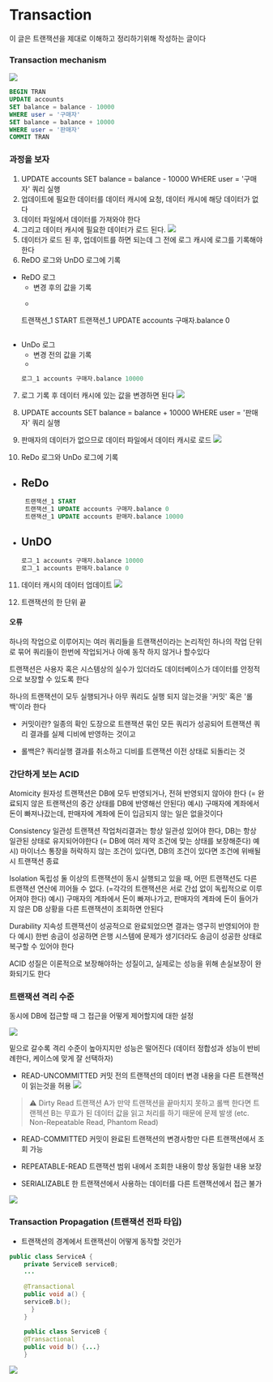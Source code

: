 # Transaction
이 글은 트랜잭션을 제대로 이해하고 정리하기위해 작성하는 글이다

### Transaction mechanism

![](https://velog.velcdn.com/images/minthug94_/post/7c89394a-9272-4910-8339-846ead92b2ac/image.png)

```sql
BEGIN TRAN
UPDATE accounts
SET balance = balance - 10000
WHERE user = '구매자'
SET balance = balance + 10000
WHERE user = '판매자'
COMMIT TRAN
```
### 과정을 보자

1. UPDATE accounts SET balance = balance - 10000 WHERE user = '구매자' 
쿼리 실행
2. 업데이트에 필요한 데이터를 데이터 캐시에 요청, 데이터 캐시에 해당 
데이터가 없다
3. 데이터 파일에서 데이터를 가져와야 한다
4. 그리고 데이터 캐시에 필요한 데이터가 로드 된다.
![](https://velog.velcdn.com/images/minthug94_/post/394fe2ad-27f9-44ea-9b4a-8adc94b2cc7a/image.png)
5. 데이터가 로드 된 후, 업데이트를 하면 되는데 그 전에 로그 캐시에 로그를 
기록해야 한다
6. ReDO 로그와 UnDO 로그에 기록
- ReDO 로그
    - 변경 후의 값을 기록
    - ```sql
    트랜잭션_1 START
    트랜잭션_1 UPDATE accounts 구매자.balance 0 
    ```
- UnDo 로그
   - 변경 전의 값을 기록
   - 
   ```sql
   로그_1 accounts 구매자.balance 10000
   ```
7. 로그 기록 후 데이터 캐시에 있는 값을 변경하면 된다
![](https://velog.velcdn.com/images/minthug94_/post/342ed8b4-866e-434d-904c-16582ad7fbe6/image.png)
8. UPDATE accounts SET balance = balance + 10000 WHERE user = '판매자' 
쿼리 실행
9. 판매자의 데이터가 없으므로 데이터 파일에서 데이터 캐시로 로드
![](https://velog.velcdn.com/images/minthug94_/post/cf7c3c82-44ee-4def-908c-0951be813909/image.png)

10. ReDo 로그와 UnDo 로그에 기록
- ReDo
   - 
   ```sql
    트랜잭션_1 START
    트랜잭션_1 UPDATE accounts 구매자.balance 0
    트랜잭션_1 UPDATE accounts 판매자.balance 10000
   ```
- UnDO
  - 
  ```sql
  로그_1 accounts 구매자.balance 10000
  로그_1 accounts 판매자.balance 0
  ```
11. 데이터 캐시의 데이터 업데이트
![](https://velog.velcdn.com/images/minthug94_/post/f4d7e960-2155-490f-a376-dc11620a1394/image.png)

12. 트랜잭션의 한 단위 끝


#### 오류

하나의 작업으로 이루어지는 여러 쿼리들을 트랜잭션이라는 논리적인 하나의 
작업 단위로 묶어 쿼리들이 한번에 작업되거나 아예 동작 하지 않거나 할수있다

트랜잭션은 사용자 혹은 시스템상의 실수가 있더라도 데이터베이스가 데이터를 
안정적으로 보장할 수 있도록 한다

하나의 트랜잭션이 모두 실행되거나 아무 쿼리도 실행 되지 않는것을 '커밋' 
혹은 '롤백'이라 한다

- 커밋이란?
일종의 확인 도장으로 트랜잭션 묶인 모든 쿼리가 성공되어 트랜잭션 쿼리 
결과를 실제 디비에 반영하는 것이고 

- 롤백은?
쿼리실행 결과를 취소하고 디비를 트랜잭션 이전 상태로 되돌리는 것

### 간단하게 보는 ACID
Atomicity 원자성
트랜잭션은 DB에 모두 반영되거나, 전혀 반영되지 않아야 한다
(= 완료되지 않은 트랜잭션의 중간 상태를 DB에 반영해선 안된다)
예시) 구매자에 계좌에서 돈이 빠져나갔는데, 판매자에 계좌에 돈이 입금되지 
않는 일은 없을것이다

Consistency 일관성
트랜잭션 작업처리결과는 항상 일관성 있어야 한다, DB는 항상 일관된 상태로 
유지되어야한다
(= DB에 여러 제약 조건에 맞는 상태를 보장해준다)
예시) 마이너스 통장을 허락하지 않는 조건이 있다면, DB의 조건이 있다면 
조건에 위배될시 트랜잭션 종료

Isolation 독립성
둘 이상의 트랜잭션이 동시 실행되고 있을 때, 어떤 트랜잭션도 다른 트랜잭션 
연산에 끼어들 수 없다.
(=각각의 트랜잭션은 서로 간섭 없이 독립적으로 이루어져야 한다)
예시) 구매자의 계좌에서 돈이 빠져나가고, 판매자의 계좌에 돈이 들어가지 
않은 DB 상황을 다른 트랜잭션이 조회하면 안된다

Durability 지속성
트랜잭션이 성공적으로 완료되었으면 결과는 영구히 반영되어야 한다
예시) 한번 송금이 성공하면 은행 시스템에 문제가 생기더라도 송금이 성공한 
상태로 복구할 수 있어야 한다

ACID 성질은 이론적으로 보장해야하는 성질이고, 실제로는 성능을 위해 
손실보장이 완화되기도 한다


### 트랜잭션 격리 수준
동시에 DB에 접근할 때 그 접근을 어떻게 제어할지에 대한 설정

![](https://velog.velcdn.com/images/minthug94_/post/48783bca-4191-4131-a44c-7e5e18210e87/image.png)

밑으로 갈수록 격리 수준이 높아지지만 성능은 떨어진다
(데이터 정합성과 성능이 반비례한다, 케이스에 맞게 잘 선택하자)


- READ-UNCOMMITTED
커밋 전의 트랜잭션의 데이터 변경 내용을 다른 트랜잭션이 읽는것을 허용
![](https://velog.velcdn.com/images/minthug94_/post/f5b17515-06f6-4ca9-a3d5-d8a98c6b7876/image.png)

> ⚠️ Dirty Read
트랜잭션 A가 만약 트랜잭션을 끝마치지 못하고 롤백 한다면 트랜젝션 B는 
무효가 된 데이터 값을 읽고 처리를 하기 때문에 문제 발생
(etc. Non-Repeatable Read, Phantom Read)

- READ-COMMITTED
커밋이 완료된 트랜잭션의 변경사항만 다른 트랜잭션에서 조회 가능

- REPEATABLE-READ
트랜잭션 범위 내에서 조회한 내용이 항상 동일한 내용 보장

- SERIALIZABLE
한 트랜잭션에서 사용하는 데이터를 다른 트랜잭션에서 접근 불가

![](https://velog.velcdn.com/images/minthug94_/post/c7ccf35d-2df1-4f42-ac10-176d99f6c3c0/image.png)

### Transaction Propagation (트랜잭션 전파 타입)
- 트랜잭션의 경계에서 트랜잭션이 어떻게 동작할 것인가
```java
public class ServiceA {
	private ServiceB serviceB;
    ...
    
    @Transactional
    public void a() {
    serviceB.b();
   	  }
  	}  
   
	public class ServiceB {
    @Transactional
    public void b() {...}
	}
```

![](https://velog.velcdn.com/images/minthug94_/post/30222ff4-0315-441e-84d3-5b128f464f84/image.png)


